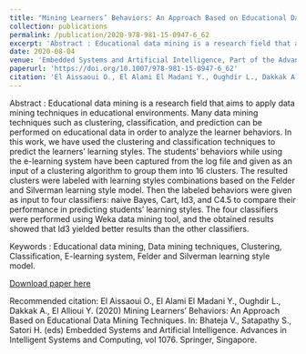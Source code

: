 ```yaml
---
title: "Mining Learners’ Behaviors: An Approach Based on Educational Data Mining Techniques"
collection: publications
permalink: /publication/2020-978-981-15-0947-6_62
excerpt: 'Abstract : Educational data mining is a research field that aims to apply data mining techniques in educational environments. Many data mining techniques such as clustering, classification, and prediction can be performed on educational data in order to analyze the learner behaviors. In this work, we have used the clustering and classification techniques to predict the learners’ learning styles. The students’ behaviors while using the e-learning system have been captured from the log file and given as an input of a clustering algorithm to group them into 16 clusters. The resulted clusters were labeled with learning styles combinations based on the Felder and Silverman learning style model. Then the labeled behaviors were given as input to four classifiers: naive Bayes, Cart, Id3, and C4.5 to compare their performance in predicting students’ learning styles. The four classifiers were performed using Weka data mining tool, and the obtained results showed that Id3 yielded better results than the other classifiers.'
date: 2020-08-04
venue: 'Embedded Systems and Artificial Intelligence, Part of the Advances in Intelligent Systems and Computing book series (AISC, volume 1076)'
paperurl: 'https://doi.org/10.1007/978-981-15-0947-6_62'
citation: 'El Aissaoui O., El Alami El Madani Y., Oughdir L., Dakkak A., El Allioui Y. (2020) Mining Learners’ Behaviors: An Approach Based on Educational Data Mining Techniques. In: Bhateja V., Satapathy S., Satori H. (eds) Embedded Systems and Artificial Intelligence. Advances in Intelligent Systems and Computing, vol 1076. Springer, Singapore'
---
```

Abstract : Educational data mining is a research field that aims to apply data mining techniques in educational environments. Many data mining techniques such as clustering, classification, and prediction can be performed on educational data in order to analyze the learner behaviors. In this work, we have used the clustering and classification techniques to predict the learners’ learning styles. The students’ behaviors while using the e-learning system have been captured from the log file and given as an input of a clustering algorithm to group them into 16 clusters. The resulted clusters were labeled with learning styles combinations based on the Felder and Silverman learning style model. Then the labeled behaviors were given as input to four classifiers: naive Bayes, Cart, Id3, and C4.5 to compare their performance in predicting students’ learning styles. The four classifiers were performed using Weka data mining tool, and the obtained results showed that Id3 yielded better results than the other classifiers.

Keywords : Educational data mining, Data mining techniques, Clustering, Classification, E-learning system, Felder and Silverman learning style model.

[Download paper here](/files/2020-978-981-15-0947-6_62.pdf)

Recommended citation: El Aissaoui O., El Alami El Madani Y., Oughdir L., Dakkak A., El Allioui Y. (2020) Mining Learners’ Behaviors: An Approach Based on Educational Data Mining Techniques. In: Bhateja V., Satapathy S., Satori H. (eds) Embedded Systems and Artificial Intelligence. Advances in Intelligent Systems and Computing, vol 1076. Springer, Singapore.
